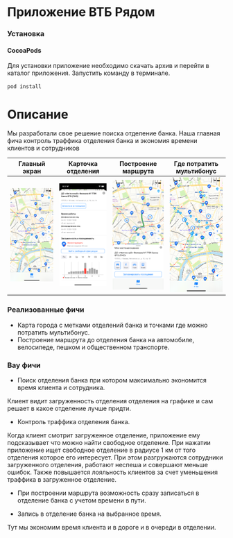 # Приложение ВТБ Рядом

### Установка

#### CocoaPods

Для установки приложение необходимо скачать архив и перейти в каталог приложения. Запустить команду в терминале. 

```
pod install
```

# Описание

Мы разработали свое решение поиска отделение банка. Наша главная фича контроль траффика отделения банка и экономия времени клиентов и сотрудников

| Главный экран | Карточка отделения | Построение маршрута | Где потратить мультибонус |
|----------------|:---------:|-----------------|:---------:|
| <img src="https://github.com/sapgv/SatelliteBank/blob/main/1.png" width="200"> | <img src="https://github.com/sapgv/SatelliteBank/blob/main/2.png" width="200"> | <img src="https://github.com/sapgv/SatelliteBank/blob/main/5.png" width="200"> | <img src="https://github.com/sapgv/SatelliteBank/blob/main/6.png" width="200"> |

### Реализованные фичи

* Карта города с метками отделений банка и точками где можно потратить мультибонус.
* Построение маршрута до отделения банка на автомобиле, велосипеде, пешком и общественном транспорте.


### Вау фичи

* Поиск отделения банка при котором максимально экономится время клиента и сотрудника.

Клиент видит загруженность отделения отделения на графике и сам решает в какое отделение лучше придти. 

* Контроль траффика отделения банка.

Когда клиент смотрит загруженное отделение, приложение ему подсказывает что можно найти свободное отделение. При нажатии приложение ищет свободное отделение в радиусе 1 км от того отделения которое его интересует.
При этом разгружаются сотрудники загруженного отделения, работают неспеша и совершают меньше ошибок.
Также повышается лояльность клиентов за счет уменьшения траффика в загруженное отделение.

* При построении маршрута возможность сразу записаться в отделение банка с учетом времени в пути.
  
* Запись в отделение банка на выбранное время.

Тут мы экономим время клиента и в дороге и в очереди в отделении.


